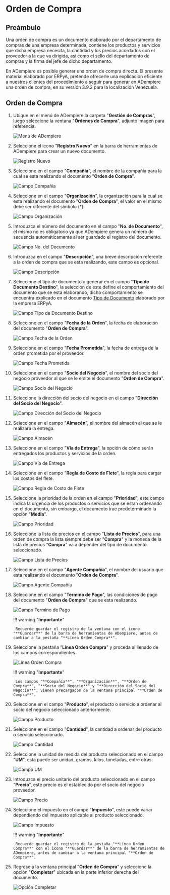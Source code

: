 # **Orden de Compra**

## **Preámbulo**

Una orden de compra es un documento elaborado por el departamento de compras de una empresa determinada, contiene los productos y servicios que dicha empresa necesita, la cantidad y los precios acordados con el proveedor a la que va dirigida, así como el sello del departamento de compras y la firma del jefe de dicho departamento. 

En ADempiere es posible generar una orden de compra directa. El presente material elaborado por ERPyA, pretende ofrecerle una explicación eficiente a nuestros clientes del procedimiento a seguir para generar en ADempiere una orden de compra, en su versión 3.9.2 para la localización Venezuela. 

## **Orden de Compra**

1. Ubique en el menú de ADempiere la carpeta "**Gestión de Compras**", luego seleccione la ventana "**Órdenes de Compra**", adjunto imagen para referencia.

    ![Menú de ADempiere](../resources/menu.png "Menú de ADempiere")

1. Seleccione el icono "**Registro Nuevo**" en la barra de herramientas de ADempiere para crear un nuevo documento.

    ![Registro Nuevo](../resources/registronuevo.png "Registro Nuevo")

1. Seleccione en el campo "**Compañía**", el nombre de la compañía para la cual se esta realizando el documento "**Orden de Compra**".

    ![Campo Compañía](../resources/compania.png "Campo Compañía")

1. Seleccione en el campo "**Organización**", la organización para la cual se esta realizando el documento "**Orden de Compra**", el valor en el mismo debe ser diferente del símbolo (*). 

    ![Campo Organización](../resources/organizacion.png "Campo Organización")

1. Introduzca el número del documento en el campo "**No. de Documento**", el mismo no es obligatorio ya que ADempiere genera un número de secuencia automáticamente al ser guardado el registro del documento.

    ![Campo No. del Documento](../resources/numdoc.png "Campo No. del Documento")

1. Introduzca en el campo "**Descripción**", una breve descripción referente a la orden de compra que se esta realizando, este campo es opcional.

    ![Campo Descripción](../resources/descripcion.png "Campo Descripción")

1. Seleccione el tipo de documento a generar en el campo "**Tipo de Documento Destino**", la selección de este define el comportamiento del documento que se esta elaborando, dicho comportamiento se encuentra explicado en el documento [Tipo de Documento]() elaborado por la empresa ERPyA.

    ![Campo Tipo de Documento Destino](../resources/tipodoc.png "Campo Tipo de Documento Destino")

1. Seleccione en el campo "**Fecha de la Orden**", la fecha de elaboración del documento "**Orden de Compra**".

    ![Campo Fecha de la Orden](../resources/fechaord.png "Campo Fecha de la Orden")

1. Seleccione en el campo "**Fecha Prometida**", la fecha de entrega de la orden prometida por el proveedor.

    ![Campo Fecha Prometida](../resources/fechapro.png "Campo Fecha Prometida")

1. Seleccione en el campo "**Socio del Negocio**", el nombre del socio del negocio proveedor al que se le emite el documento "**Orden de Compra**".

    ![Campo Socio del Negocio](../resources/socio.png "Campo Socio del Negocio")

1. Seleccione la dirección del socio del negocio en el campo "**Dirección del Socio del Negocio**".

    ![Campo Dirección del Socio del Negocio](../resources/direcsocio.png "Campo Dirección del Socio del Negocio")

1. Seleccione en el campo "**Almacén**", el nombre del almacén al que se le realizará la entrega.

    ![Campo Almacén](../resources/almacen.png "Campo Almacén")

1. Seleccione en el campo "**Vía de Entrega**", la opción de cómo serán entregados los productos y servicios de la orden.

    ![Campo Vía de Entrega](../resources/entrega.png "Campo Vía de Entrega")

1. Seleccione en el campo "**Regla de Costo de Flete**", la regla para cargar los costos del flete.

    ![Campo Regla de Costo de Flete](../resources/regla.png "Campo Regla de Costo de Flete")

1. Seleccione la prioridad de la orden en el campo "**Prioridad**", este campo indica la urgencia de los productos o servicios que se estan ordenando en el documento, sin embargo, el documento trae predeterminado la opción "**Media**".

    ![Campo Prioridad](../resources/prioridad.png "Campo Prioridad")

1. Seleccione la lista de precios en el campo "**Lista de Precios**", para una orden de compra la lista siempre debe ser "**Compra**" y la moneda de la lista de precios "**Compra**" va a depender del tipo de documento seleccionado.

    ![Campo Lista de Precios](../resources/lisprecios.png "Campo Lista de Precios")

1. Seleccione en el campo "**Agente Compañía**", el nombre del usuario que esta realizando el documento "**Orden de Compra**".

    ![Campo Agente Compañía](../resources/agente.png "Campo Agente Compañía")

1. Seleccione en el campo "**Termino de Pago**", las condiciones de pago del documento "**Orden de Compra**" que se esta realizando.

    ![Campo Termino de Pago](../resources/terpago.png "Campo Termino de Pago")

    !!! warning "**Importante**"

        Recuerde guardar el registro de la ventana con el icono "**Guardar**" de la barra de herramientas de ADempiere, antes de cambiar a la pestaña "**Línea Orden Compra**".

1. Seleccione la pestaña "**Línea Orden Compra**" y proceda al llenado de los campos correspondientes.

    ![Línea Orden Compra](../resources/linea.png "Línea Orden Compra")

    !!! warning "**Importante**"

        Los campos "**Compañía**", "**Organización**", "**Orden de Compra**", "**Socio del Negocio**" y "**Dirección del Socio del Negocio**", vienen precargados de la ventana principal "**Orden de Compra**".

1. Seleccione en el campo "**Producto**", el producto o servicio a ordenar al socio del negocio seleccionado anteriormente.

    ![Campo Producto](../resources/producto.png "Campo Producto")

1. Seleccione en el campo "**Cantidad**", la cantidad a ordenar del producto o servicio seleccionado.

    ![Campo Cantidad](../resources/cantidad.png "Campo Cantidad")

1. Seleccione la unidad de medida del producto seleccionado en el campo "**UM**", esta puede ser unidad, gramos, kilos, toneladas, entre otras.

    ![Campo UM](../resources/unidmedida.png "Campo UM")

1. Introduzca el precio unitario del producto seleccionado en el campo "**Precio**", este precio es el establecido por el socio del negocio proveedor.

    ![Campo Precio](../resources/precio.png "Campo Precio")

1. Seleccione el impuesto en el campo "**Impuesto**", este puede variar dependiendo del impuesto aplicable al producto seleccionado.

    ![Campo Impuesto](../resources/impuesto.png "Campo Impuesto")

    !!! warning "**Importante**"

        Recuerde guardar el registro de la pestaña "**Línea Orden Compra**" con el icono "**Guardar**" de la barra de herramientas de ADempiere, antes de cambiar a la ventana principal "**Orden de Compra**".

1. Regrese a la ventana principal "**Orden de Compra**" y seleccione la opción "**Completar**" ubicada en la parte inferior derecha del documento. 

    ![Opción Completar](../resources/ventanaycompletar.png "Opción Completar")
